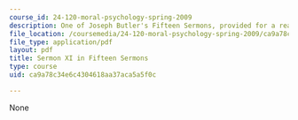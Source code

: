 ```yaml
---
course_id: 24-120-moral-psychology-spring-2009
description: One of Joseph Butler's Fifteen Sermons, provided for a reading assignment.
file_location: /coursemedia/24-120-moral-psychology-spring-2009/ca9a78c34e6c4304618aa37aca5a5f0c_MIT24_120s09_read01.pdf
file_type: application/pdf
layout: pdf
title: Sermon XI in Fifteen Sermons
type: course
uid: ca9a78c34e6c4304618aa37aca5a5f0c

---
```

None